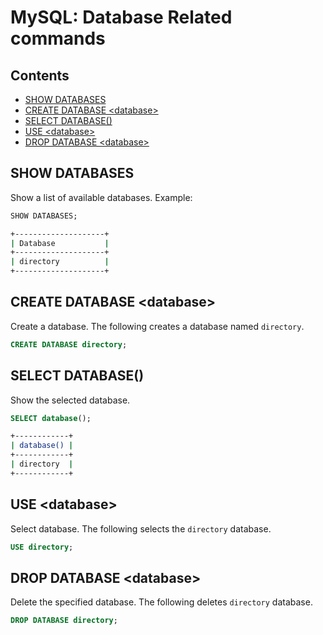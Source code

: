 MySQL: Database Related commands
================================

## Contents

  - [SHOW DATABASES](#show-databases)
  - [CREATE DATABASE \<database\>](#create-database-database)
  - [SELECT DATABASE()](#select-database)
  - [USE \<database\>](#use-database)
  - [DROP DATABASE \<database\>](#drop-database-database)


## SHOW DATABASES

Show a list of available databases.
Example:

```sql
SHOW DATABASES;
```
```bash
+--------------------+
| Database           |
+--------------------+
| directory          |
+--------------------+
```

## CREATE DATABASE \<database\>

Create a database.
The following creates a database named `directory`.

```sql
CREATE DATABASE directory;
```

## SELECT DATABASE()

Show the selected database.

```sql
SELECT database();
```
```bash
+------------+
| database() |
+------------+
| directory  |
+------------+
```

## USE \<database\>

Select database.
The following selects the `directory` database.

```sql
USE directory;
```

## DROP DATABASE \<database\>

Delete the specified database.
The following deletes `directory` database.

```sql
DROP DATABASE directory;
```

